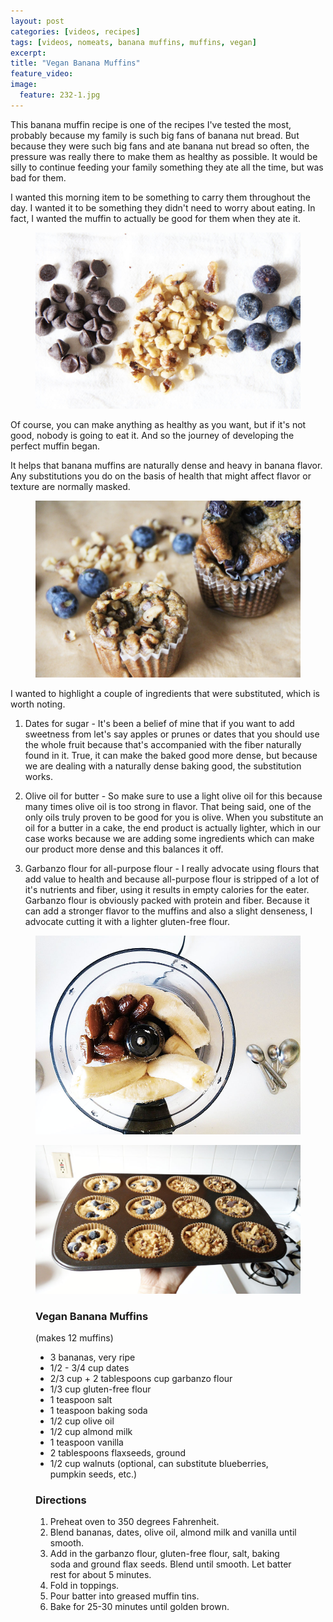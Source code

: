 ```yaml
---
layout: post
categories: [videos, recipes]
tags: [videos, nomeats, banana muffins, muffins, vegan]
excerpt: 
title: "Vegan Banana Muffins"
feature_video: 
image:
  feature: 232-1.jpg
---
```


This banana muffin recipe is one of the recipes I've tested the most, probably because my family is such big fans of banana nut bread.  But because they were such big fans and ate banana nut bread so often, the pressure was really there to make them as healthy as possible.  It would be silly to continue feeding your family something they ate all the time, but was bad for them.

I wanted this morning item to be something to carry them throughout the day.  I wanted it to be something they didn't need to worry about eating. In fact, I wanted the muffin to actually be good for them when they ate it.

<figure>
    <img src="/images/232-5.jpg">
</figure>


Of course, you can make anything as healthy as you want, but if it's not good, nobody is going to eat it.  And so the journey of developing the perfect muffin began.  

It helps that banana muffins are naturally dense and heavy in banana flavor.  Any substitutions you do on the basis of health that might affect flavor or texture are normally masked.  

<figure>
    <img src="/images/232-2.jpg">
</figure>


I wanted to highlight a couple of ingredients that were substituted, which is worth noting.  

1. Dates for sugar - It's been a belief of mine that if you want to add sweetness from let's say apples or prunes or dates that you should use the whole fruit because that's accompanied with the fiber naturally found in it.  True, it can make the baked good more dense, but because we are dealing with a naturally dense baking good, the substitution works.

2. Olive oil for butter - So make sure to use a light olive oil for this because many times olive oil is too strong in flavor.  That being said, one of the only oils truly proven to be good for you is olive.  When you substitute an oil for a butter in a cake, the end product is actually lighter, which in our case works because we are adding some ingredients which can make our product more dense and this balances it off.

3. Garbanzo flour for all-purpose flour - I really advocate using flours that add value to health and because all-purpose flour is stripped of a lot of it's nutrients and fiber, using it results in empty calories for the eater.  Garbanzo flour is obviously packed with protein and fiber.  Because it can add a stronger flavor to the muffins and also a slight denseness, I advocate cutting it with a lighter gluten-free flour.


<figure>
    <img src="/images/232-8.jpg">
</figure>

<figure>
    <img src="/images/232-10.jpg">
</figure>


<figure class="ingredients" markdown="1">

### Vegan Banana Muffins

(makes 12 muffins)

- 3 bananas, very ripe
- 1/2 - 3/4 cup dates
- 2/3 cup + 2 tablespoons cup garbanzo flour
- 1/3 cup gluten-free flour
- 1 teaspoon salt
- 1 teaspoon baking soda
- 1/2 cup olive oil
- 1/2 cup almond milk
- 1 teaspoon vanilla
- 2 tablespoons flaxseeds, ground
- 1/2 cup walnuts (optional, can substitute blueberries, pumpkin seeds, etc.)



</figure>

<figure class="directions" markdown="1">

### Directions

1. Preheat oven to 350 degrees Fahrenheit.
2. Blend bananas, dates, olive oil, almond milk and vanilla until smooth.
3. Add in the garbanzo flour, gluten-free flour, salt, baking soda and ground flax seeds.  Blend until smooth.  Let batter rest for about 5 minutes.
4. Fold in toppings.
5. Pour batter into greased muffin tins.
6. Bake for 25-30 minutes until golden brown.
</figure>
